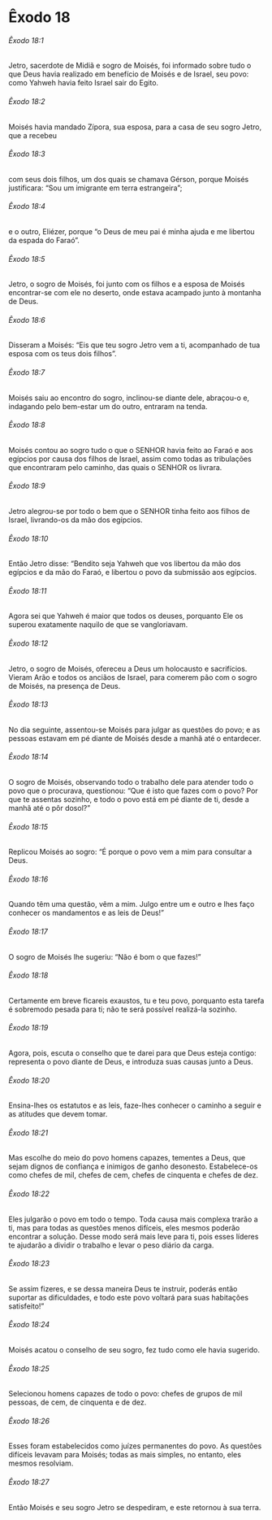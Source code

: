 # Êxodo 18

###### Êxodo 18:1

Jetro, sacerdote de Midiã e sogro de Moisés, foi informado sobre tudo o que Deus havia realizado em benefício de Moisés e de Israel, seu povo: como Yahweh havia feito Israel sair do Egito.

###### Êxodo 18:2

Moisés havia mandado Zípora, sua esposa, para a casa de seu sogro Jetro, que a recebeu

###### Êxodo 18:3

com seus dois filhos, um dos quais se chamava Gérson, porque Moisés justificara: “Sou um imigrante em terra estrangeira”;

###### Êxodo 18:4

e o outro, Eliézer, porque “o Deus de meu pai é minha ajuda e me libertou da espada do Faraó”.

###### Êxodo 18:5

Jetro, o sogro de Moisés, foi junto com os filhos e a esposa de Moisés encontrar-se com ele no deserto, onde estava acampado junto à montanha de Deus.

###### Êxodo 18:6

Disseram a Moisés: “Eis que teu sogro Jetro vem a ti, acompanhado de tua esposa com os teus dois filhos”.

###### Êxodo 18:7

Moisés saiu ao encontro do sogro, inclinou-se diante dele, abraçou-o e, indagando pelo bem-estar um do outro, entraram na tenda.

###### Êxodo 18:8

Moisés contou ao sogro tudo o que o SENHOR havia feito ao Faraó e aos egípcios por causa dos filhos de Israel, assim como todas as tribulações que encontraram pelo caminho, das quais o SENHOR os livrara.

###### Êxodo 18:9

Jetro alegrou-se por todo o bem que o SENHOR tinha feito aos filhos de Israel, livrando-os da mão dos egípcios.

###### Êxodo 18:10

Então Jetro disse: “Bendito seja Yahweh que vos libertou da mão dos egípcios e da mão do Faraó, e libertou o povo da submissão aos egípcios.

###### Êxodo 18:11

Agora sei que Yahweh é maior que todos os deuses, porquanto Ele os superou exatamente naquilo de que se vangloriavam.

###### Êxodo 18:12

Jetro, o sogro de Moisés, ofereceu a Deus um holocausto e sacrifícios. Vieram Arão e todos os anciãos de Israel, para comerem pão com o sogro de Moisés, na presença de Deus.

###### Êxodo 18:13

No dia seguinte, assentou-se Moisés para julgar as questões do povo; e as pessoas estavam em pé diante de Moisés desde a manhã até o entardecer.

###### Êxodo 18:14

O sogro de Moisés, observando todo o trabalho dele para atender todo o povo que o procurava, questionou: “Que é isto que fazes com o povo? Por que te assentas sozinho, e todo o povo está em pé diante de ti, desde a manhã até o pôr dosol?”

###### Êxodo 18:15

Replicou Moisés ao sogro: “É porque o povo vem a mim para consultar a Deus.

###### Êxodo 18:16

Quando têm uma questão, vêm a mim. Julgo entre um e outro e lhes faço conhecer os mandamentos e as leis de Deus!”

###### Êxodo 18:17

O sogro de Moisés lhe sugeriu: “Não é bom o que fazes!”

###### Êxodo 18:18

Certamente em breve ficareis exaustos, tu e teu povo, porquanto esta tarefa é sobremodo pesada para ti; não te será possível realizá-la sozinho.

###### Êxodo 18:19

Agora, pois, escuta o conselho que te darei para que Deus esteja contigo: representa o povo diante de Deus, e introduza suas causas junto a Deus.

###### Êxodo 18:20

Ensina-lhes os estatutos e as leis, faze-lhes conhecer o caminho a seguir e as atitudes que devem tomar.

###### Êxodo 18:21

Mas escolhe do meio do povo homens capazes, tementes a Deus, que sejam dignos de confiança e inimigos de ganho desonesto. Estabelece-os como chefes de mil, chefes de cem, chefes de cinquenta e chefes de dez.

###### Êxodo 18:22

Eles julgarão o povo em todo o tempo. Toda causa mais complexa trarão a ti, mas para todas as questões menos difíceis, eles mesmos poderão encontrar a solução. Desse modo será mais leve para ti, pois esses líderes te ajudarão a dividir o trabalho e levar o peso diário da carga.

###### Êxodo 18:23

Se assim fizeres, e se dessa maneira Deus te instruir, poderás então suportar as dificuldades, e todo este povo voltará para suas habitações satisfeito!”

###### Êxodo 18:24

Moisés acatou o conselho de seu sogro, fez tudo como ele havia sugerido.

###### Êxodo 18:25

Selecionou homens capazes de todo o povo: chefes de grupos de mil pessoas, de cem, de cinquenta e de dez.

###### Êxodo 18:26

Esses foram estabelecidos como juízes permanentes do povo. As questões difíceis levavam para Moisés; todas as mais simples, no entanto, eles mesmos resolviam.

###### Êxodo 18:27

Então Moisés e seu sogro Jetro se despediram, e este retornou à sua terra.

